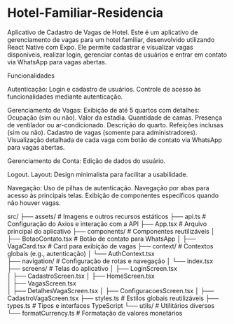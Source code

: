 # Hotel-Familiar-Residencia

Aplicativo de Cadastro de Vagas de Hotel.
Este é um aplicativo de gerenciamento de vagas para um hotel familiar, desenvolvido utilizando React Native com Expo. Ele permite cadastrar e visualizar vagas disponíveis, realizar login, gerenciar contas de usuários e entrar em contato via WhatsApp para vagas abertas.

Funcionalidades

Autenticação:
Login e cadastro de usuários.
Controle de acesso às funcionalidades mediante autenticação.

Gerenciamento de Vagas:
Exibição de até 5 quartos com detalhes:
Ocupação (sim ou não).
Valor da estadia.
Quantidade de camas.
Presença de ventilador ou ar-condicionado.
Descrição do quarto.
Refeições inclusas (sim ou não).
Cadastro de vagas (somente para administradores).
Visualização detalhada de cada vaga com botão de contato via WhatsApp para vagas abertas.

Gerenciamento de Conta:
Edição de dados do usuário.

Logout.
Layout:
Design minimalista para facilitar a usabilidade.

Navegação:
Uso de pilhas de autenticação.
Navegação por abas para acesso às principais telas.
Exibição de componentes específicos quando não houver vagas.

src/
├── assets/                # Imagens e outros recursos estáticos
├── api.ts                 # Configuração do Axios e interação com a API
├── App.tsx                # Arquivo principal do aplicativo
├── components/            # Componentes reutilizáveis
│   ├── BotaoContato.tsx   # Botão de contato para WhatsApp
│   ├── VagaCard.tsx       # Card para exibição de vagas
├── context/               # Contextos globais (e.g., autenticação)
│   └── AuthContext.tsx    
├── navigation/            # Configuração de rotas e navegação
│   └── index.tsx          
├── screens/               # Telas do aplicativo
│   ├── LoginScreen.tsx    
│   ├── CadastroScreen.tsx 
│   ├── HomeScreen.tsx     
│   ├── VagasScreen.tsx    
│   ├── DetalhesVagaScreen.tsx
│   ├── ConfiguracoesScreen.tsx
│   ├── CadastroVagaScreen.tsx
├── styles.ts              # Estilos globais reutilizáveis
├── types.ts               # Tipos e interfaces TypeScript
└── utils/                 # Utilitários diversos
    └── formatCurrency.ts  # Formatação de valores monetários
